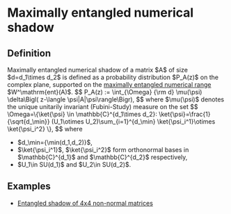 Maximally entangled numerical shadow
====================================

Definition
----------

Maximally entangled numerical shadow of a matrix \$A\$ of size
\$d=d_1\\times d_2\$ is defined as a probability distribution \$P_A(z)\$
on the complex plane, supported on the [maximally entangled numerical
range](/numerical-range/generalizations/restricted-numerical-range/maximally-entangled-numerical-range)
\$W^\\mathrm{ent}(A)\$. \$\$ P_A(z) := \\int\_{\\Omega} {\\rm d}
\\mu(\\psi) \\delta\\Bigl( z-\\langle \\psi\|A\|\\psi\\rangle\\Bigr),
\$\$ where \$\\mu(\\psi)\$ denotes the unique unitarily invariant
(Fubini-Study) measure on the set \$\$ \\Omega=\\{\\ket{\\psi} \\in
\\mathbb{C}^{d_1\\times d_2}: \\ket{\\psi}=\\frac{1}{\\sqrt{d\_\\min}}
(U_1\\otimes U_2)\\sum\_{i=1}^{d\_\\min} \\ket{\\psi_i^1}\\otimes
\\ket{\\psi_i^2} \\}, \$\$ where

-   \$d\_\\min={\\min(d_1,d_2)}\$,
-   \$\\ket{\\psi_i^1}\$, \$\\ket{\\psi_i^2}\$ form orthonormal bases
    in \$\\mathbb{C}^{d_1}\$ and \$\\mathbb{C}^{d_2}\$ respectively,
-   \$U_1\\in SU(d_1)\$ and \$U_2\\in SU(d_2)\$.

Examples
--------

-   [Entangled shadow of 4x4 non-normal
    matrices](/numerical-shadow/examples/4x4#entangled_numerical_shadow)

